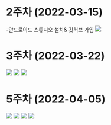 # 2주차 (2022-03-15)
-안드로이드 스튜디오 설치& 깃허브 가입
<img width="" height="" src="./pic/2st.PNG"></img>

# 3주차 (2022-03-22)

<img width="" height="" src="./pic/3주차 전화걸기.PNG"></img>
<img width="" height="" src="./pic/3주차 메시지.PNG"></img>
<img width="" height="" src="./pic/3주차 네이버.PNG"></img>

# 5주차 (2022-04-05)

<img width="" height="" src="./pic/실습코드1.PNG"></img>
<img width="" height="" src="./pic/실습코드2.PNG"></img>
<img width="" height="" src="./pic/실행결과1.PNG"></img>
<img width="" height="" src="./pic/실행결과2.PNG"></img>
